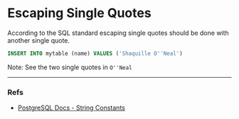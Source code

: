 # Escaping Single Quotes

According to the SQL standard escaping single quotes should be done with another single quote.

```sql
INSERT INTO mytable (name) VALUES ('Shaquille O''Neal')
```

Note: See the two single quotes in `O''Neal`

-----

### Refs

- [PostgreSQL Docs - String Constants](https://www.postgresql.org/docs/16/sql-syntax-lexical.html#SQL-SYNTAX-STRINGS)
